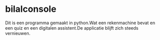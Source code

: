 # bilalconsole
Dit is een programma gemaakt in python.Wat een rekenmachine bevat en een quiz en een digitalen assistent.De applicatie blijft zich steeds vernieuwen.
